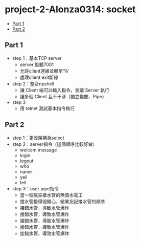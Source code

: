 # project-2-Alonza0314: socket

- [Part 1](#part-1)
- [Part 2](#part-2)

## Part 1

- step 1：基本TCP server
  - server 監聽7001
  - 允許client連線並顯示‘%’
  - 處理client exit斷線
- step 2：整合npshell
  - 讓 Client 端可以輸入指令，並讓 Server 執行
  - 讓多個 Client 互不干涉（獨立變數、Pipe）
- step 3
  - 用 telnet 測試基本指令執行

## Part 2

- step 1：更改架構為select
- step 2：server指令（這個順序比較好做）
  - welcom message
  - login
  - logout
  - who
  - name
  - yell
  - tell
- step 3：user pipe指令
  - 當一個瘋狂接水管的無情水電工
  - 接水管接得很開心，結果忘記接水管的順序
  - 接錯水管，導致水管爆炸
  - 接錯水管，導致水管爆炸
  - 接錯水管，導致水管爆炸
  - 接錯水管，導致水管爆炸
  - 接錯水管，導致水管爆炸
